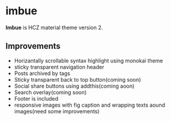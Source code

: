 # imbue
**Imbue** is HCZ material theme version 2.
## Improvements
* Horizantally scrollable syntax highlight using monokai theme
* sticky transparent navigation header
* Posts archived by tags
* Sticky transparent back to top button(coming soon)
* Social share buttons using addthis(coming aoon)
* Search overlay(coming soon)
* Footer is included
* responsive images with fig caption and wrapping texts aound images(need some improvements)
